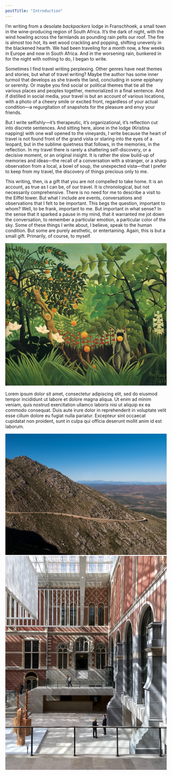 ```yaml
---
postTitle: "Introduction"
---
```


I’m writing from a desolate *backpackers* lodge in Franschhoek, a small town in the wine-producing region of South Africa. It’s the dark of night, with the wind howling across the farmlands as pounding rain pelts our roof. The fire is almost too hot, its wet wood crackling and popping, shifting unevenly in the blackened hearth. We had been traveling for a month now, a few weeks in Europe and now in South Africa. And in the worsening rain, bunkered in for the night with nothing to do, I began to write.

Sometimes I find travel writing perplexing. Other genres have neat themes and stories, but what of travel writing? Maybe the author has some inner turmoil that develops as she travels the land, concluding in some epiphany or serenity. Or maybe you find social or political themes that tie all the various places and peoples together, memorialized in a final sentence. And if distilled in social media, your travel is but an account of various locations, with a photo of a cheery smile or excited front, regardless of your actual condition—a regurgitation of snapshots for the pleasure and envy your friends.

But I write selfishly—it’s therapeutic, it’s organizational, it’s reflection cut into discrete sentences. And sitting here, alone in the lodge (Kristina napping) with one wall opened to the vineyards, I write because the heart of travel is not found front of the grand vista or staring into the eyes of a leopard, but in the sublime quietness that follows, in the memories, in the reflection. In my travel there is rarely a shattering self-discovery, or a decisive moment, or an original insight. It is rather the slow build-up of memories and ideas—the recall of a conversation with a stranger, or a sharp observation from a local, a bowl of soup, the unexpected vista—that I prefer to keep from my travel, the discovery of things precious only to me.

This writing, then, is a gift that you are not compelled to take home. It is an account, as true as I can be, of our travel. It is chronological, but not necessarily comprehensive. There is no need for me to describe a visit to the Eiffel tower. But what I include are events, conversations and observations that I felt to be important. This begs the question, important to whom? Well, to be frank, important to me. But important in what sense? In the sense that it sparked a pause in my mind, that it warranted me jot down the conversation, to remember a particular emotion, a particular color of the sky. Some of these things I write about, I believe, speak to the human condition. But some are purely aesthetic, or entertaining. Again, this is but a small gift. Primarily, of course, to myself.

<img src="/images/serial/henri-rousseau-exotic-landscape-1910.jpg">

Lorem ipsum dolor sit amet, consectetur adipiscing elit, sed do eiusmod tempor incididunt ut labore et dolore magna aliqua. Ut enim ad minim veniam, quis nostrud exercitation ullamco laboris nisi ut aliquip ex ea commodo consequat. Duis aute irure dolor in reprehenderit in voluptate velit esse cillum dolore eu fugiat nulla pariatur. Excepteur sint occaecat cupidatat non proident, sunt in culpa qui officia deserunt mollit anim id est laborum.

<img src="/images/serial/south-africa-pass.jpg">

<img src="/images/serial/amsterdam-rijksmuseum.jpg">
